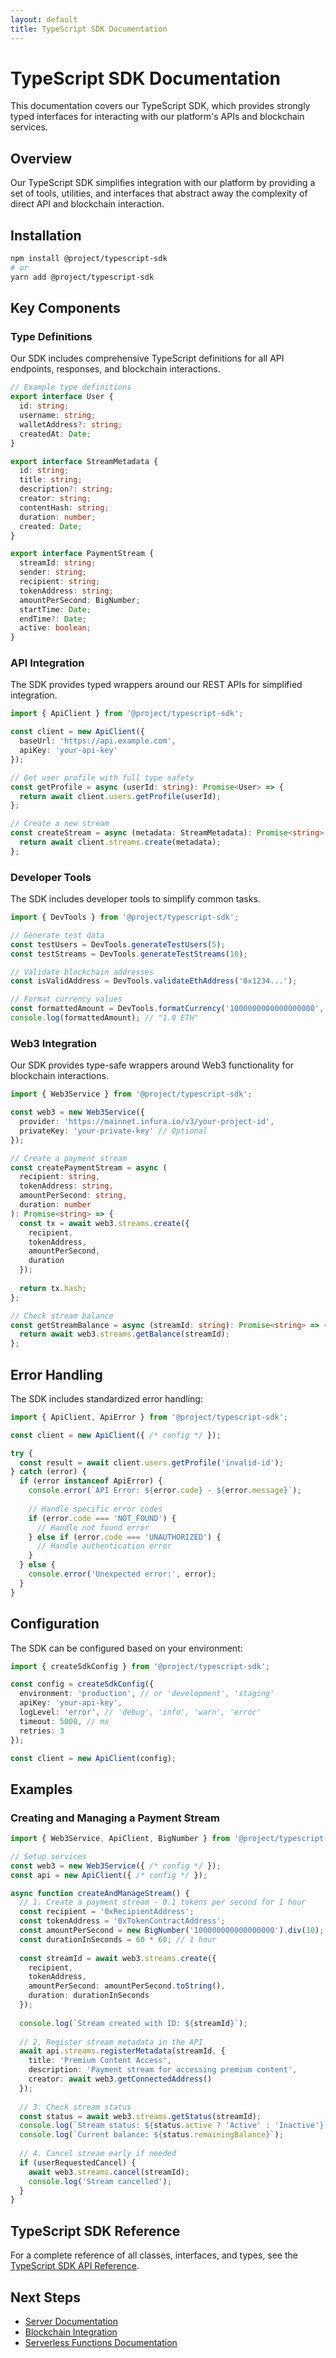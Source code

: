 ```yaml
---
layout: default
title: TypeScript SDK Documentation
---
```


# TypeScript SDK Documentation

This documentation covers our TypeScript SDK, which provides strongly typed interfaces for interacting with our platform's APIs and blockchain services.

## Overview

Our TypeScript SDK simplifies integration with our platform by providing a set of tools, utilities, and interfaces that abstract away the complexity of direct API and blockchain interaction.

## Installation

```bash
npm install @project/typescript-sdk
# or
yarn add @project/typescript-sdk
```

## Key Components

### Type Definitions

Our SDK includes comprehensive TypeScript definitions for all API endpoints, responses, and blockchain interactions.

```typescript
// Example type definitions
export interface User {
  id: string;
  username: string;
  walletAddress?: string;
  createdAt: Date;
}

export interface StreamMetadata {
  id: string;
  title: string;
  description?: string;
  creator: string;
  contentHash: string;
  duration: number;
  created: Date;
}

export interface PaymentStream {
  streamId: string;
  sender: string;
  recipient: string;
  tokenAddress: string;
  amountPerSecond: BigNumber;
  startTime: Date;
  endTime?: Date;
  active: boolean;
}
```

### API Integration

The SDK provides typed wrappers around our REST APIs for simplified integration.

```typescript
import { ApiClient } from '@project/typescript-sdk';

const client = new ApiClient({
  baseUrl: 'https://api.example.com',
  apiKey: 'your-api-key'
});

// Get user profile with full type safety
const getProfile = async (userId: string): Promise<User> => {
  return await client.users.getProfile(userId);
};

// Create a new stream
const createStream = async (metadata: StreamMetadata): Promise<string> => {
  return await client.streams.create(metadata);
};
```

### Developer Tools

The SDK includes developer tools to simplify common tasks.

```typescript
import { DevTools } from '@project/typescript-sdk';

// Generate test data
const testUsers = DevTools.generateTestUsers(5);
const testStreams = DevTools.generateTestStreams(10);

// Validate blockchain addresses
const isValidAddress = DevTools.validateEthAddress('0x1234...');

// Format currency values
const formattedAmount = DevTools.formatCurrency('1000000000000000000', 'ETH');
console.log(formattedAmount); // "1.0 ETH"
```

### Web3 Integration

Our SDK provides type-safe wrappers around Web3 functionality for blockchain interactions.

```typescript
import { Web3Service } from '@project/typescript-sdk';

const web3 = new Web3Service({
  provider: 'https://mainnet.infura.io/v3/your-project-id',
  privateKey: 'your-private-key' // Optional
});

// Create a payment stream
const createPaymentStream = async (
  recipient: string,
  tokenAddress: string,
  amountPerSecond: string,
  duration: number
): Promise<string> => {
  const tx = await web3.streams.create({
    recipient,
    tokenAddress,
    amountPerSecond,
    duration
  });
  
  return tx.hash;
};

// Check stream balance
const getStreamBalance = async (streamId: string): Promise<string> => {
  return await web3.streams.getBalance(streamId);
};
```

## Error Handling

The SDK includes standardized error handling:

```typescript
import { ApiClient, ApiError } from '@project/typescript-sdk';

const client = new ApiClient({ /* config */ });

try {
  const result = await client.users.getProfile('invalid-id');
} catch (error) {
  if (error instanceof ApiError) {
    console.error(`API Error: ${error.code} - ${error.message}`);
    
    // Handle specific error codes
    if (error.code === 'NOT_FOUND') {
      // Handle not found error
    } else if (error.code === 'UNAUTHORIZED') {
      // Handle authentication error
    }
  } else {
    console.error('Unexpected error:', error);
  }
}
```

## Configuration

The SDK can be configured based on your environment:

```typescript
import { createSdkConfig } from '@project/typescript-sdk';

const config = createSdkConfig({
  environment: 'production', // or 'development', 'staging'
  apiKey: 'your-api-key',
  logLevel: 'error', // 'debug', 'info', 'warn', 'error'
  timeout: 5000, // ms
  retries: 3
});

const client = new ApiClient(config);
```

## Examples

### Creating and Managing a Payment Stream

```typescript
import { Web3Service, ApiClient, BigNumber } from '@project/typescript-sdk';

// Setup services
const web3 = new Web3Service({ /* config */ });
const api = new ApiClient({ /* config */ });

async function createAndManageStream() {
  // 1. Create a payment stream - 0.1 tokens per second for 1 hour
  const recipient = '0xRecipientAddress';
  const tokenAddress = '0xTokenContractAddress';
  const amountPerSecond = new BigNumber('100000000000000000').div(10); // 0.1 tokens/sec
  const durationInSeconds = 60 * 60; // 1 hour
  
  const streamId = await web3.streams.create({
    recipient,
    tokenAddress,
    amountPerSecond: amountPerSecond.toString(),
    duration: durationInSeconds
  });
  
  console.log(`Stream created with ID: ${streamId}`);
  
  // 2. Register stream metadata in the API
  await api.streams.registerMetadata(streamId, {
    title: 'Premium Content Access',
    description: 'Payment stream for accessing premium content',
    creator: await web3.getConnectedAddress()
  });
  
  // 3. Check stream status
  const status = await web3.streams.getStatus(streamId);
  console.log(`Stream status: ${status.active ? 'Active' : 'Inactive'}`);
  console.log(`Current balance: ${status.remainingBalance}`);
  
  // 4. Cancel stream early if needed
  if (userRequestedCancel) {
    await web3.streams.cancel(streamId);
    console.log('Stream cancelled');
  }
}
```

## TypeScript SDK Reference

For a complete reference of all classes, interfaces, and types, see the [TypeScript SDK API Reference](./api-reference.md).

## Next Steps

- [Server Documentation](../server-docs/index.md)
- [Blockchain Integration](../blockchain-docs/index.md)
- [Serverless Functions Documentation](../serverless-docs/index.md)